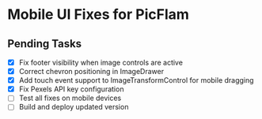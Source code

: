 # Mobile UI Fixes for PicFlam

## Pending Tasks
- [x] Fix footer visibility when image controls are active
- [x] Correct chevron positioning in ImageDrawer
- [x] Add touch event support to ImageTransformControl for mobile dragging
- [x] Fix Pexels API key configuration
- [ ] Test all fixes on mobile devices
- [ ] Build and deploy updated version
